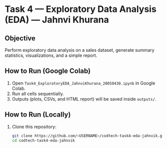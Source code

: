 # Task 4 — Exploratory Data Analysis (EDA) — Jahnvi Khurana

## Objective
Perform exploratory data analysis on a sales dataset, generate summary statistics, visualizations, and a simple report.

## How to Run (Google Colab)
1. Open `Task4_ExploratoryEDA_JahnviKhurana_20050430.ipynb` in Google Colab.
2. Run all cells sequentially.
3. Outputs (plots, CSVs, and HTML report) will be saved inside `outputs/`.

## How to Run (Locally)
1. Clone this repository:
   ```bash
   git clone https://github.com/<USERNAME>/codtech-task4-eda-jahnvik.git
   cd codtech-task4-eda-jahnvik

